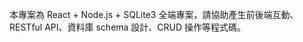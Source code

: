 <!-- Use this file to provide workspace-specific custom instructions to Copilot. For more details, visit https://code.visualstudio.com/docs/copilot/copilot-customization#_use-a-githubcopilotinstructionsmd-file -->

本專案為 React + Node.js + SQLite3 全端專案，請協助產生前後端互動、RESTful API、資料庫 schema 設計、CRUD 操作等程式碼。
